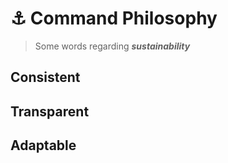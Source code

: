 :anchor: Command Philosophy
==================
> Some words regarding ***sustainability***

Consistent
----------

Transparent
-----------

Adaptable
---------
